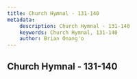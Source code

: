 ```yaml
---
title: Church Hymnal - 131-140
metadata:
    description: Church Hymnal - 131-140
    keywords: Church Hymnal, 131-140
    author: Brian Onang'o
---
```



## Church Hymnal - 131-140
  